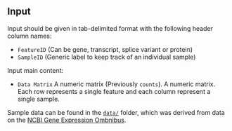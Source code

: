 ## Input

Input should be given in tab-delimited format with the following header column names:

- `FeatureID` (Can be gene, transcript, splice variant or protein)
- `SampleID` (Generic label to keep track of an individual sample)

Input main content:

- `Data Matrix` A numeric matrix (Previously `counts`).
A numeric matrix. Each row represents a single feature and each column represent a single sample.

Sample data can be found in the [`data/`](../edgePy/data/) folder, which was derived from data on the [NCBI Gene Expression Ombnibus](https://www.ncbi.nlm.nih.gov/geo/).
